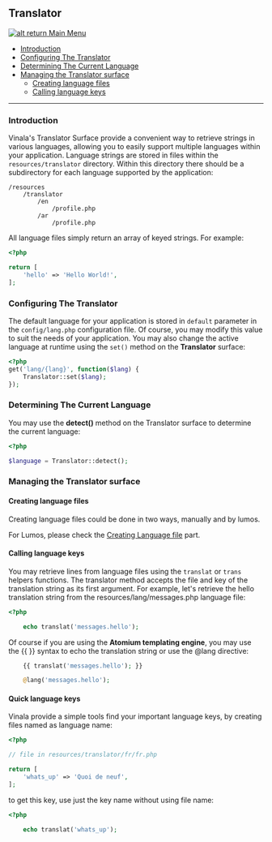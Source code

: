 ## Translator

[![alt return](https://gitlab.com/lighty/Art/raw/master/Resources/signs.png) Main Menu](https://github.com/vinala/docs/tree/3.3/#index)

- [Introduction](#introduction)
- [Configuring The Translator](#configuring-the-translator)
- [Determining The Current Language](#determining-the-current-language)
- [Managing the Translator surface](#managing-the-translator-surface)
    - [Creating language files](#creating-language-files)
    - [Calling language keys](#calling-language-keys)





----

### Introduction

Vinala's Translator Surface provide a convenient way to retrieve strings in various languages, allowing you to easily support multiple languages within your application. Language strings are stored in files within the `resources/translator` directory. Within this directory there should be a subdirectory for each language supported by the application:

```
/resources
    /translator
        /en
            /profile.php
        /ar
            /profile.php
```

All language files simply return an array of keyed strings. For example:

```php
<?php

return [
    'hello' => 'Hello World!',
];
```

### Configuring The Translator 

The default language for your application is stored in `default` parameter in the `config/lang.php` configuration file. Of course, you may modify this value to suit the needs of your application. You may also change the active language at runtime using the `set()` method on the **Translator** surface:

```php
<?php 
get('lang/{lang}', function($lang) {
    Translator::set($lang);
});
```

### Determining The Current Language

You may use the **detect()** method on the Translator surface to determine the current language:

```php
<?php

$language = Translator::detect();
```

### Managing the Translator surface

#### Creating language files

Creating language files could be done in two ways, manually and by lumos.

For Lumos, please check the [Creating Language file](https://github.com/vinala/docs/blob/3.3/src/lumos.md#creating-language-file) part.

#### Calling language keys

You may retrieve lines from language files using the `translat` or `trans` helpers functions. The translator method accepts the file and key of the translation string as its first argument. For example, let's retrieve the hello translation string from the resources/lang/messages.php language file:

```php
<?php

    echo translat('messages.hello');
```

Of course if you are using the **Atomium templating engine**, you may use the {{ }} syntax to echo the translation string or use the @lang directive:

```php
    {{ translat('messages.hello'); }}

    @lang('messages.hello');
```

#### Quick language keys

Vinala provide a simple tools find your important language keys, by creating files named as language name:



```php
<?php

// file in resources/translator/fr/fr.php

return [
    'whats_up' => 'Quoi de neuf',
];
```

to get this key, use just the key name without using file name:

```php
<?php

    echo translat('whats_up');
```